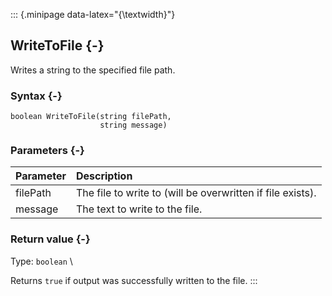 ::: {.minipage data-latex="{\textwidth}"}
## WriteToFile {-}

Writes a string to the specified file path.

### Syntax {-}

```{sql}
boolean WriteToFile(string filePath,
                    string message)
```

### Parameters {-}

**Parameter** | **Description**
| :-- | :-- |
filePath | The file to write to (will be overwritten if file exists).
message | The text to write to the file.

### Return value {-}

Type: `boolean` \

Returns `true` if output was successfully written to the file.
:::
